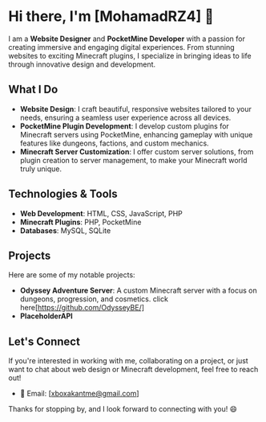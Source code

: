 # Hi there, I'm [MohamadRZ4] 👋

I am a **Website Designer** and **PocketMine Developer** with a passion for creating immersive and engaging digital experiences. From stunning websites to exciting Minecraft plugins, I specialize in bringing ideas to life through innovative design and development.

## What I Do
- **Website Design**: I craft beautiful, responsive websites tailored to your needs, ensuring a seamless user experience across all devices.
- **PocketMine Plugin Development**: I develop custom plugins for Minecraft servers using PocketMine, enhancing gameplay with unique features like dungeons, factions, and custom mechanics.
- **Minecraft Server Customization**: I offer custom server solutions, from plugin creation to server management, to make your Minecraft world truly unique.
  
## Technologies & Tools
- **Web Development**: HTML, CSS, JavaScript, PHP
- **Minecraft Plugins**: PHP, PocketMine
- **Databases**: MySQL, SQLite

## Projects
Here are some of my notable projects:
- **Odyssey Adventure Server**: A custom Minecraft server with a focus on dungeons, progression, and cosmetics. click here[https://github.com/OdysseyBE/]
- **PlaceholderAPI**

## Let's Connect
If you're interested in working with me, collaborating on a project, or just want to chat about web design or Minecraft development, feel free to reach out!

- 📧 Email: [xboxakantme@gmail.com]

Thanks for stopping by, and I look forward to connecting with you! 😄

